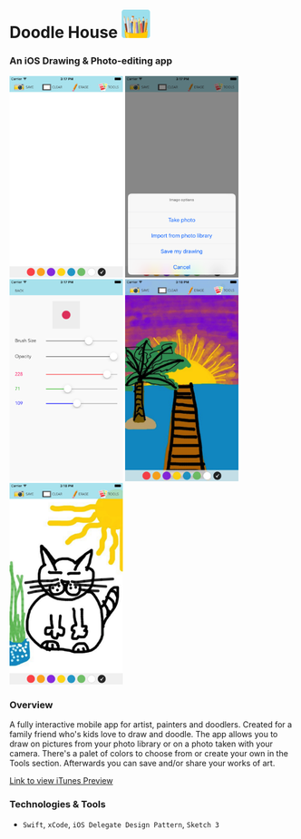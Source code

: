 # Doodle House <img src="/images/icon.png" width="50">

### An iOS Drawing & Photo-editing app

<img src="/images/empty.png" width="200"> <img src="/images/camera.png" width="200"> <img src="/images/tools.png" width="200"> <img src="/images/sunset.png" width="200"> <img src="/images/cat.png" width="200">

### Overview

A fully interactive mobile app for artist, painters and doodlers. Created for a family friend who's kids love to draw and doodle. The app allows you to draw on pictures from your photo library or on a photo taken with your camera. There's a palet of colors to choose from or create your own in the Tools section. Afterwards you can save and/or share your works of art.

[Link to view iTunes Preview](https://itunes.apple.com/us/app/doodle-house/id1247216579?mt=8)

### Technologies & Tools

- `Swift`, `xCode`, `iOS Delegate Design Pattern`, `Sketch 3`
